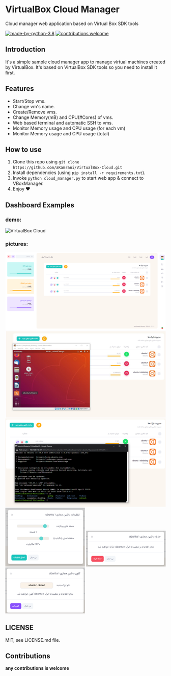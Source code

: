 # VirtualBox Cloud Manager
Cloud manager web application based on Virtual Box SDK tools


[![made-by-python-3.8](https://img.shields.io/badge/Made%20By-Python%203.8-blue?style=for-the-badge&logo=python)](https://www.python.org/)
[![contributions welcome](https://img.shields.io/badge/contributions-welcome-brightgreen.svg?style=for-the-badge)](https://github.com/aKamrani/VirtualBox-Cloud)

## Introduction
It's a simple sample cloud manager app to manage virtual machines created by VirtualBox.
It's based on VirtualBox SDK tools so you need to install it first.

## Features
* Start/Stop vms.
* Change vm's name.
* Create/Remove vms.
* Change Memory(mB) and CPU(#Cores) of vms.
* Web based terminal and automatic SSH to vms.
* Monitor Memory usage and CPU usage (for each vm)
* Monitor Memory usage and CPU usage (total)

## How to use
1) Clone this repo using `git clone https://github.com/aKamrani/VirtualBox-Cloud.git`
2) Install dependencies (using `pip install -r requirements.txt`).
3) Invoke `python cloud_manager.py` to start web app & connect to VBoxManager.
4) Enjoy ❤

## Dashboard Examples
### demo:
![VirtualBox Cloud](./images/video.gif)

### pictures:
![VirtualBox Cloud](./images/1.png)
![VirtualBox Cloud](./images/2.png)
![VirtualBox Cloud](./images/6.png)
<img src="https://github.com/aKamrani/VirtualBox-Cloud/blob/main/images/3.png" width="250">
<img src="https://github.com/aKamrani/VirtualBox-Cloud/blob/main/images/4.png" width="250">
<img src="https://github.com/aKamrani/VirtualBox-Cloud/blob/main/images/5.png" width="250">

## LICENSE
MIT, see LICENSE.md file.

## Contributions
**any contributions is welcome**
